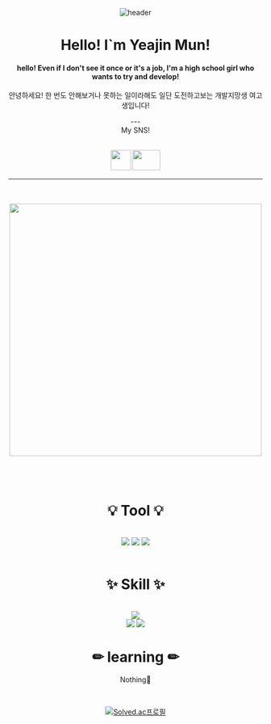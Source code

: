 <div align = "center">

![header](https://capsule-render.vercel.app/api?type=Waving&color=CCCCFF&height=200&section=header&text=Welcome_to_my_portfolio!&fontSize=60&fontAlign=50&fontColor=FFFFFF)
  
# Hello! I`m Yeajin Mun!

<h4>hello! Even if I don't see it once or it's a job, I'm a high school girl who wants to try and develop!</h4>
<p>안녕하세요! 한 번도 안해보거나 못하는 일이라해도 일단 도전하고보는 개발지망생 여고생입니다!</p>
---
<br>
My SNS!
<br>
<br>

<span><a href="https://www.discord.com/users/731135942865322004"><img src="https://i.pinimg.com/originals/41/23/2c/41232c465a82fe7ef35ed70f497c861b.jpg" width="40px" height="40px"></a></span>
<span></span>
<span><a href="https://instagram.com/hakadeqp122?igshid=OTRzamZ3ZHRqamM4">
  <img src="https://ww2.freelogovectors.net/wp-content/uploads/2023/03/instagram-logo-1-freelogovectors.net_.png?lossy=1&w=2560&ssl=1" width="55px" height="40px"></a>
</span>

---

<br>
<br>

<a href="https://www.youtube.com/watch?v=tT063rFGgpM&list=LL&index=34">
<img src="https://i.pinimg.com/564x/08/1e/76/081e766bbd750366dbac5efdcc1f9ed9.jpg" width="500px">
</a>




<br>
<br>
<br>
<br>

# 💡 Tool 💡
<br>
<!-- <img src="https://img.shields.io/badge/표시할이름-색상?style=for-the-badge&logo=기술스택아이콘&logoColor=white"> -->
<img src="https://img.shields.io/badge/Eclipse-2C2255?style=for-the-badge&logo=Eclipse IDE&logoColor=white">
<img src="https://img.shields.io/badge/VScode-007ACC?style=for-the-badge&logo=Visual Studio Code&logoColor=white">
<img src="https://img.shields.io/badge/Figma-F24E1E?style=for-the-badge&logo=Figma&logoColor=white">

<br>
<br>

# ✨ Skill ✨
<br>
<img src="https://img.shields.io/badge/C-A8B9CC?style=for-the-badge&logo=C&logoColor=white">
<br>
<img src="https://img.shields.io/badge/HTML-E34F26?style=for-the-badge&logo=HTML&logoColor=white">
<img src="https://img.shields.io/badge/CSS-1572B6?style=for-the-badge&logo=CSS3&logoColor=white">

# ✏ learning ✏
<p style="font-weight = "bold"">Nothing💫</p>

<br>

[![Solved.ac프로필](http://mazassumnida.wtf/api/v2/generate_badge?boj=sakuj)](https://solved.ac/profile/sakuj/)


</div>
